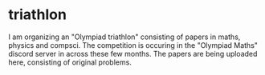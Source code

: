 # triathlon

I am organizing an "Olympiad triathlon" consisting of papers in maths, physics and compsci. The competition is occuring in the "Olympiad Maths" discord server in across these few months. The papers are being uploaded here, consisting of original problems.

